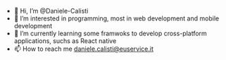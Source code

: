 - 👋 Hi, I’m @Daniele-Calisti
- 👀 I’m interested in programming, most in web development and mobile development
- 🌱 I’m currently learning some framwoks to develop cross-platform applications, suchs as React native
- 📫 How to reach me daniele.calisti@euservice.it

<!---
Daniele-Calisti/Daniele-Calisti is a ✨ special ✨ repository because its `README.md` (this file) appears on your GitHub profile.
You can click the Preview link to take a look at your changes.
--->
